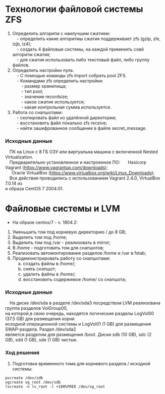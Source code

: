 # Технологии файловой системы ZFS #
1. Определить алгоритм с наилучшим сжатием:<br/>
&ensp;&ensp;- определить какие алгоритмы сжатия поддерживает zfs (gzip, zle, lzjb, lz4);<br/>
&ensp;&ensp;- создать 4 файловые системы, на каждой применить совй алгоритм сжатия;<br/>
&ensp;&ensp;- для сжатия использовать либо текстовый файл, либо группу файлов.<br/>
2. Определить настройки пула.<br/>
&ensp;&ensp;- С помощью команды zfs import собрать pool ZFS.<br/>
&ensp;&ensp;- Командами zfs определить настройки:<br/>
&ensp;&ensp;&ensp;&ensp;- размер хранилища;<br/>
&ensp;&ensp;&ensp;&ensp;- тип pool;<br/>
&ensp;&ensp;&ensp;&ensp;- значение recordsize;<br/>
&ensp;&ensp;&ensp;&ensp;- какое сжатие используется;<br/>
&ensp;&ensp;&ensp;&ensp;- какая контрольная сумма используется.<br/>
3. Работа со снапшотами:<br/>
&ensp;&ensp;- скопировать файл из удалённой директории;<br/>
&ensp;&ensp;- восстановить файл локально zfs receive;<br/>
&ensp;&ensp;- найти зашифрованное сообщение в файле secret_message.<br/> 
### Исходные данные ###
&ensp;&ensp;ПК на Linux c 8 ГБ ОЗУ или виртуальна машина с включенной Nested Virtualization.<br/>
&ensp;&ensp;Предварительно установленное и настроенное ПО:
&ensp;&ensp;&ensp;Hasicorp Vagrant (https://www.vagrantup.com/downloads);<br/>
&ensp;&ensp;&ensp;Oracle VirtualBox (https://www.virtualbox.org/wiki/Linux_Downloads);<br/>
&ensp;&ensp;Все действия проводились с использованием Vagrant 2.4.0, VirtualBox 7.0.14 из<br/>
и образа CentOS 7 2004.01.


# Файловые системы и LVM #
  - На образе centos/7 - v. 1804.2:<br/>
1. Уменьшить том под корневую директорию / до 8 GB;<br/>
2. Выделить том под /home;<br/>
3. Выделить том под /var - реализовать в mirror;<br/>
4. В /home - подготовить том для снапшотов;<br/>
5. Реализовать автомонтирование разделов /home и /var в fstab;<br/>
6. Продемонстрировать работу со снапшотами:<br/>
&ensp;&ensp; a. создать файлы в /home/;<br/>
&ensp;&ensp; b. снять снэпшот;<br/>
&ensp;&ensp; c. удалить файлы в /home/;<br/>
&ensp;&ensp; d. восстановить содержимое /home/ со снапшота;<br/>
### Исходные данные ###
&ensp;&ensp;На диске /dev/sda в разделе /dev/sda3 посредством LVM реализована группа разделов VolGroup00,<br/> 
на которой,в свою очередь, находятся логические разделы LogVol00 (37.5 GB) для размещения корня<br/> 
исходной операционной системы и LogVol01 (1 GB) для размещения SWAP-раздела. Раздел /dev/sda2   
является разделом для размещения /boot. Диски sdb (10 GB), sdc (2 GB), sdd (1 GB), sde (1 GB) чистые. 
### Ход решения ###
1. Подготовка временного тома для корневого раздела / исходной системы:
```shell
pvcreate /dev/sdb
vgcreate vg_root /dev/sdb
lvcreate -n lv_root -l +100%FREE /dev/vg_root
```
